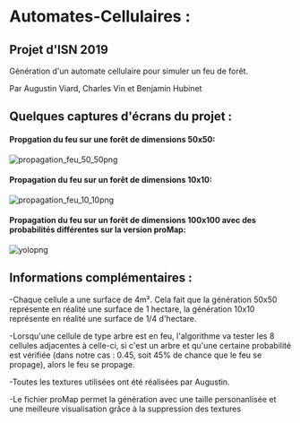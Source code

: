 # Automates-Cellulaires :

## Projet d'ISN 2019
  Génération d'un automate cellulaire pour simuler un feu de forêt.

Par Augustin Viard, Charles Vin et Benjamin Hubinet

## Quelques captures d'écrans du projet :

#### Propgation du feu sur une forêt de dimensions 50x50:

![propagation_feu_50_50png](https://user-images.githubusercontent.com/38909289/57470182-87255400-7288-11e9-8f63-5006eddd7f4b.png)

#### Propagation du feu sur un forêt de dimensions 10x10:

![propagation_feu_10_10png](https://user-images.githubusercontent.com/38909289/57470199-91475280-7288-11e9-958b-cf5e7f21c309.png)

#### Propagation du feu sur un forêt de dimensions 100x100 avec des probabilités différentes sur la version proMap:

![yolopng](https://raw.githubusercontent.com/vaine4/Automates-Cellulaire/master/ressources%20projet/yolo.png)

## Informations complémentaires :

-Chaque cellule a une surface de 4m².
Cela fait que la génération 50x50 représente en réalité une surface de 1 hectare, la génération 10x10 représente en réalité une surface de 1/4 d'hectare.

-Lorsqu'une cellule de type arbre est en feu, l'algorithme va tester les 8 cellules adjacentes à celle-ci, si c'est un arbre et qu'une certaine probabilité est vérifiée (dans notre cas : 0.45, soit 45% de chance que le feu se propage), alors le feu se propage.

-Toutes les textures utilisées ont été réalisées par Augustin.

-Le fichier proMap permet la génération avec une taille personanlisée et une meilleure visualisation grâce à la suppression des textures
